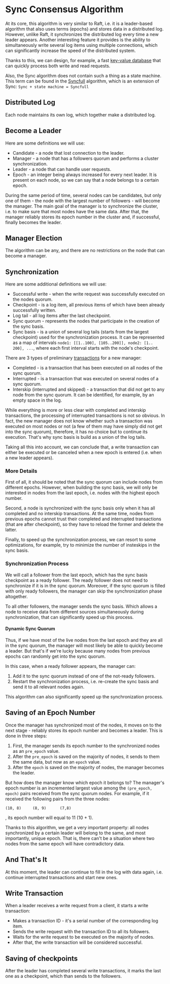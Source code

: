 # Sync Consensus Algorithm
At its core, this algorithm is very similar to Raft, i.e. it is a leader-based 
algorithm that also uses terms (epochs) and stores data in a distributed log. 
However, unlike Raft, it synchronizes the distributed log every time a new 
leader appears. Another interesting feature it provides is the ability to 
simultaneously write several log items using multiple connections, which can 
significantly increase the speed of the distributed system.

Thanks to this, we can design, for example, a fast [key-value database](https://github.com/ymz-ncnk/distributed-key-value-database-design) that can 
quickly process both write and read requests.

Also, the Sync algorithm does not contain such a thing as a state machine. This 
term can be found in the [Syncfull](https://github.com/ymz-ncnk/sync-consensus-algorithm/blob/main/Syncfull%20Consensus%20Algorithm.md) algorithm, which is an extension of Sync: 
`Sync + state machine = Syncfull`

## Distributed Log
Each node maintains its own log, which together make a distributed log.

## Become a Leader
Here are some definitions we will use:
- Candidate - a node that lost connection to the leader.
- Manager - a node that has a followers quorum and performs a cluster
  synchronization.
- Leader - a node that can handle user requests.
- Epoch - an integer being always increased for every next leader. It is present 
  on each node, so we can say that a node belongs to a certain epoch.

During the same period of time, several nodes can be candidates, but only one of
them - the node with the largest number of followers - will become the manager.
The main goal of the manager is to synchronize the cluster, i.e. to make sure 
that most nodes have the same data. After that, the manager reliably stores its 
epoch number in the cluster and, if successful, finally becomes the leader.

## Manager Election
The algorithm can be any, and there are no restrictions on the node that can 
become a manager.

## Synchronization
Here are some additional definitions we will use:
- Successful write - when the write request was successfully executed on the 
  nodes quorum.
- Checkpoint - is a log item, all previous items of which have been already
  successfully written.
- Log tail - all log items after the last checkpoint.
- Sync quorum - represents the nodes that participate in the creation of the 
  sync basis.
- Sync basis - is a union of several log tails (starts from the largest 
  checkpoint) used for the synchronization process. It can be represented as a 
  map of intervals `node1: [[1..100], [105..200]], node2: [1.. 200], ...`, where
  each first interval starts with the node's checkpoint.

There are 3 types of preliminary [transactions](#write-transaction) for a new 
manager:
- Completed - is a transaction that has been executed on all nodes of the sync 
  quorum.
- Interrupted - is a transaction that was executed on several nodes of a sync 
  quorum.
- Interskip (interrupted and skipped) - a transaction that did not get to any 
  node from the sync quorum. It can be identified, for example, by an empty 
  space in the log.

While everything is more or less clear with completed and interskip 
transactions, the processing of interrupted transactions is not so obvious. In 
fact, the new manager does not know whether such a transaction was executed on 
most nodes or not (a few of them may have simply did not get into the sync 
quorum), therefore, it has no choice but to continue its execution. That's why
sync basis is build as a union of the log tails.

Taking all this into account, we can conclude that, a write transaction can 
either be executed or be canceled when a new epoch is entered (i.e. when a new 
leader appears).

### More Details
First of all, it should be noted that the sync quorum can include nodes from 
different epochs. However, when building the sync basis, we will only be 
interested in nodes from the last epoch, i.e. nodes with the highest epoch 
number.

Second, a node is synchronized with the sync basis only when it has all 
completed and no interskip transactions. At the same time, nodes from previous 
epochs cannot trust their completed and interrupted transactions (that are after 
checkpoint), so they have to reload the former and delete the latter.

Finally, to speed up the synchronization process, we can resort to some 
optimizations, for example, try to minimize the number of insteskips in the sync 
basis.

### Synchronization Process
We will call a follower from the last epoch, which has the sync basis checkpoint 
as a ready follower. The ready follower does not need to synchronize if it is in 
the sync quorum. Moreover, if the sync quorum is filled with only ready 
followers, the manager can skip the synchronization phase altogether.

To all other followers, the manager sends the sync basis. Which allows a node to 
receive data from different sources simultaneously during synchronization, that 
can significantly speed up this process.

#### Dynamic Sync Quorum
Thus, if we have most of the live nodes from the last epoch and they are all in 
the sync quorum, the manager will most likely be able to quickly become a 
leader. But that's if we're lucky because many nodes from previous epochs can 
randomly get into the sync quorum.

In this case, when a ready follower appears, the manager can:
1. Add it to the sync quorum instead of one of the not-ready followers.
2. Restart the synchronization process, i.e. re-create the sync basis and send 
   it to all relevant nodes again.

This algorithm can also significantly speed up the synchronization process.

## Saving of an Epoch Number
Once the manager has synchronized most of the nodes, it moves on to the next 
stage - reliably stores its epoch number and becomes a leader. This is done in
three steps:
1. First, the manager sends its epoch number to the synchronized nodes as an 
   `pre_epoch` value.
2. After the `pre_epoch` is saved on the majority of nodes, it sends to them the 
   same data, but now as an `epoch` value.
3. After the `epoch` is saved on the majority of nodes, the manager becomes the
   leader.

But how does the manager know which epoch it belongs to? The manager's epoch 
number is an incremented largest value among the `(pre_epoch, epoch)` pairs 
received from the sync quorum nodes. For example, if it received the following 
pairs from the three nodes:
```
(10, 8)		(8, 9)		(7,8)
```
, its epoch number will equal to 11 (10 + 1).

Thanks to this algorithm, we get a very important property: all nodes 
synchronized by a certain leader will belong to the same, and most importantly, 
unique epoch. That is, there can't be a situation where two nodes from the same 
epoch will have contradictory data.

## And That's It
At this moment, the leader can continue to fill in the log with data again, i.e.
continue interrupted transactions and start new ones.

## Write Transaction
When a leader receives a write request from a client, it starts a write
transaction:
- Makes a transaction ID - it's a serial number of the corresponding log item.
- Sends the write request with the transaction ID to all its followers.
- Waits for the write request to be executed on the majority of nodes.
- After that, the write transaction will be considered successful.

## Saving of checkpoints
After the leader has completed several write transactions, it marks the last one
as a checkpoint, which than sends to the followers.

